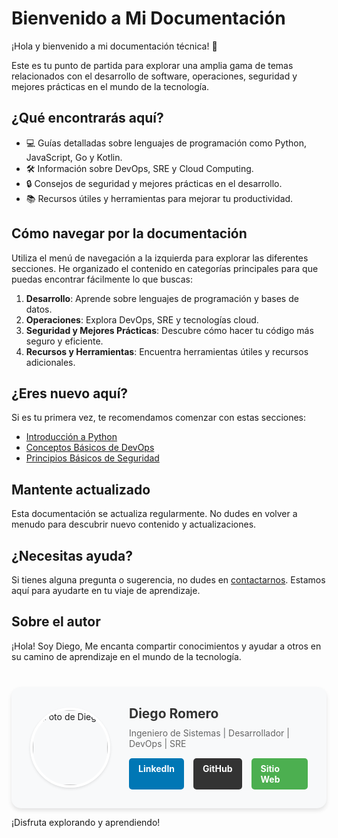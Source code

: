 # Bienvenido a Mi Documentación

¡Hola y bienvenido a mi documentación técnica! 👋 

Este es tu punto de partida para explorar una amplia gama de temas relacionados con el desarrollo de software, operaciones, seguridad y mejores prácticas en el mundo de la tecnología.

## ¿Qué encontrarás aquí?

- 💻 Guías detalladas sobre lenguajes de programación como Python, JavaScript, Go y Kotlin.
- 🛠️ Información sobre DevOps, SRE y Cloud Computing.
- 🔒 Consejos de seguridad y mejores prácticas en el desarrollo.
- 📚 Recursos útiles y herramientas para mejorar tu productividad.

## Cómo navegar por la documentación

Utiliza el menú de navegación a la izquierda para explorar las diferentes secciones. He organizado el contenido en categorías principales para que puedas encontrar fácilmente lo que buscas:

1. **Desarrollo**: Aprende sobre lenguajes de programación y bases de datos.
2. **Operaciones**: Explora DevOps, SRE y tecnologías cloud.
3. **Seguridad y Mejores Prácticas**: Descubre cómo hacer tu código más seguro y eficiente.
4. **Recursos y Herramientas**: Encuentra herramientas útiles y recursos adicionales.

## ¿Eres nuevo aquí?

Si es tu primera vez, te recomendamos comenzar con estas secciones:

- [Introducción a Python](lenguajes/python/introduccion.md)
- [Conceptos Básicos de DevOps](devops/conceptos-basicos.md)
- [Principios Básicos de Seguridad](seguridad/principios-basicos.md)

## Mantente actualizado

Esta documentación se actualiza regularmente. No dudes en volver a menudo para descubrir nuevo contenido y actualizaciones.

## ¿Necesitas ayuda?

Si tienes alguna pregunta o sugerencia, no dudes en [contactarnos](about.md). Estamos aquí para ayudarte en tu viaje de aprendizaje.

## Sobre el autor

¡Hola! Soy Diego, Me encanta compartir conocimientos y ayudar a otros en su camino de aprendizaje en el mundo de la tecnología.

<div class="author-card">
  <img src="https://avatars.githubusercontent.com/diegmero" alt="Foto de Diego" class="author-image">
  <div class="author-info">
    <h3>Diego Romero</h3>
    <p>Ingeniero de Sistemas | Desarrollador | DevOps | SRE</p>
    <div class="author-links">
      <a href="https://www.linkedin.com/in/diego-alejandro-romero-mercado-3858b6208/" target="_blank" rel="noopener noreferrer" class="author-link linkedin">
        <i class="fab fa-linkedin"></i> LinkedIn
      </a>
      <a href="https://github.com/diegmero" target="_blank" rel="noopener noreferrer" class="author-link github">
        <i class="fab fa-github"></i> GitHub
      </a>
      <a href="https://heitic.com" target="_blank" rel="noopener noreferrer" class="author-link website">
        <i class="fas fa-globe"></i> Sitio Web
      </a>
    </div>
  </div>
</div>

<i class="fa-brands fa-linux"></i> ¡Disfruta explorando y aprendiendo! <i class="fa-solid fa-code"></i>

<style>
  .author-card {
    background-color: #f8f9fa;
    border-radius: 15px;
    box-shadow: 0 4px 6px rgba(0, 0, 0, 0.1);
    padding: 30px;
    display: flex;
    align-items: center;
    margin-top: 40px;
    transition: transform 0.3s ease;
  }
  .author-card:hover {
    transform: translateY(-5px);
  }
  .author-image {
    width: 120px;
    height: 120px;
    border-radius: 50%;
    margin-right: 30px;
    border: 4px solid #fff;
    box-shadow: 0 2px 4px rgba(0, 0, 0, 0.1);
  }
  .author-info {
    flex-grow: 1;
  }
  .author-info h3 {
    margin: 0 0 10px;
    font-size: 1.5em;
    color: #333;
  }
  .author-info p {
    margin: 0 0 15px;
    color: #666;
  }
  .author-links {
    display: flex;
    gap: 15px;
  }
  .author-link {
    text-decoration: none;
    color: #fff !important;
    font-weight: bold;
    padding: 8px 15px;
    border-radius: 5px;
    transition: background-color 0.3s ease;
  }
  .author-link:hover {
    text-decoration: none;
  }
  .linkedin { background-color: #0077B5; }
  .linkedin:hover { background-color: #005fa3; }
  .github { background-color: #333; }
  .github:hover { background-color: #2b2b2b; }
  .website { background-color: #4CAF50; }
  .website:hover { background-color: #45a049; }
</style>

